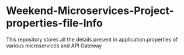 # Weekend-Microservices-Project-properties-file-Info
This repository stores all the details present in application.properties of various microservices and API Gateway
